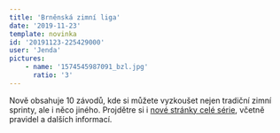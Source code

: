 ```yaml
---
title: 'Brněnská zimní liga'
date: '2019-11-23'
template: novinka
id: '20191123-225429000'
user: 'Jenda'
pictures:
    - name: '1574545987091_bzl.jpg'
      ratio: '3'
---
```

Nově obsahuje 10 závodů, kde si můžete vyzkoušet nejen tradiční zimní sprinty, ale i něco jiného. Projdětre si i [nové stránky celé série](https://bzl.zabiny.club), včetně pravidel a dalších informací.
